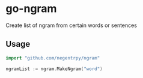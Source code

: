 # go-ngram
Create list of ngram from certain words or sentences

## Usage
```go
import "github.com/negentrpy/ngram"

ngramList := ngram.MakeNgram("word")
```
